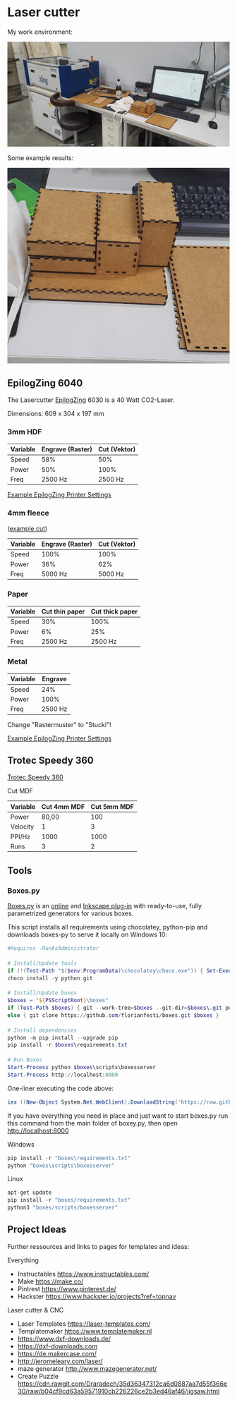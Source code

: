 # Laser cutter

My work environment:

![LaserCutter](_LaserCutter.jpg)

Some example results:

![LaserCutterResults](_LaserCutterResults.jpg)

## EpilogZing 6040

The Lasercutter [EpilogZing](https://www.epiloglaser.de/) 6030 is a 40 Watt CO2-Laser.

Dimensions: 609 x 304 x 197 mm

### 3mm HDF

| Variable | Engrave (Raster) | Cut (Vektor) |
|----------|------------------|--------------|
| Speed    | 58%              | 50%          |
| Power    | 50%              | 100%         |
| Freq     | 2500 Hz          | 2500 Hz      |

[Example EpilogZing Printer Settings](_epilog-zing-printer-settings.png)

### 4mm fleece

([example cut](_fleece_example_cut.png))

| Variable | Engrave (Raster) | Cut (Vektor) |
|----------|------------------|--------------|
| Speed    | 100%             | 100%         |
| Power    | 36%              | 62%          |
| Freq     | 5000 Hz          | 5000 Hz      |

### Paper

| Variable | Cut thin paper | Cut thick paper |
|----------|----------------|-----------------|
| Speed    | 30%            | 100%            |
| Power    | 6%             | 25%             |
| Freq     | 2500 Hz        | 2500 Hz         |

### Metal

| Variable | Engrave |
|----------|---------|
| Speed    | 24%     |
| Power    | 100%    |
| Freq     | 2500 Hz |

Change "Rastermuster" to "Stucki"!

[Example EpilogZing Printer Settings](_epilog-zing-printer-settings-alu-engrave.jpg)

## Trotec Speedy 360

[Trotec Speedy 360](https://www.troteclaser.com)

Cut MDF

| Variable | Cut 4mm MDF | Cut 5mm MDF |
|----------|-------------|-------------|
| Power    | 80,00       | 100         |
| Velocity | 1           | 3           |
| PPI/Hz   | 1000        | 1000        |
| Runs     | 3           | 2           |

## Tools

### Boxes.py

[Boxes.py](https://github.com/florianfesti/boxes) is an [online](https://www.festi.info/boxes.py/index.html) and [Inkscape plug-in](https://github.com/florianfesti/boxes) with ready-to-use, fully parametrized generators for various boxes.

This script installs all requirements using chocolatey, python-pip and downloads boxes-py to serve it locally on Windows 10:

``` ps1 title="run_boxes-py.ps1"
#Requires -RunAsAdministrator

# Install/Update tools
if (!(Test-Path "$($env:ProgramData)\chocolatey\choco.exe")) { Set-ExecutionPolicy Bypass -Scope Process -Force; [System.Net.ServicePointManager]::SecurityProtocol = [System.Net.ServicePointManager]::SecurityProtocol -bor 3072; iex ((New-Object System.Net.WebClient).DownloadString('https://chocolatey.org/install.ps1')) }
choco install -y python git

# Install/Update boxes
$boxes = "${PSScriptRoot}\boxes" 
if (Test-Path $boxes) { git --work-tree=$boxes --git-dir=$boxes\.git pull }
else { git clone https://github.com/florianfesti/boxes.git $boxes } 

# Install dependencies
python -m pip install --upgrade pip 
pip install -r $boxes\requirements.txt

# Run Boxes
Start-Process python $boxes\scripts\boxesserver
Start-Process http://localhost:8000
```

One-liner executing the code above:

``` ps1
iex ((New-Object System.Net.WebClient).DownloadString('https://raw.githubusercontent.com/FullByte/scripts/main/powershell/boxes.py/start_boxes.ps1'))
```

If you have everything you need in place and just want to start boxes.py run this command from the main folder of boxey.py, then  open <http://localhost:8000>

Windows

``` py
pip install -r "boxes\requirements.txt"
python "boxes\scripts\boxesserver"
```

Linux

``` py
apt-get update
pip install -r "boxes/requirements.txt"
python3 "boxes/scripts/boxesserver"
```

## Project Ideas

Further ressources and links to pages for templates and ideas:

Everything

- Instructables <https://www.instructables.com/>
- Make <https://make.co/>
- Pintrest <https://www.pinterest.de/>
- Hackster <https://www.hackster.io/projects?ref=topnav>

Laser cutter & CNC

- Laser Templates <https://laser-templates.com/>
- Templatemaker <https://www.templatemaker.nl>
- <https://www.dxf-downloads.de/>
- <https://dxf-downloads.com>
- <https://de.makercase.com/>
- <http://jeromeleary.com/laser/>
- maze generator <http://www.mazegenerator.net/>
- Create Puzzle <https://cdn.rawgit.com/Draradech/35d36347312ca6d0887aa7d55f366e30/raw/b04cf9cd63a59571910cb226226ce2b3ed46af46/jigsaw.html>
